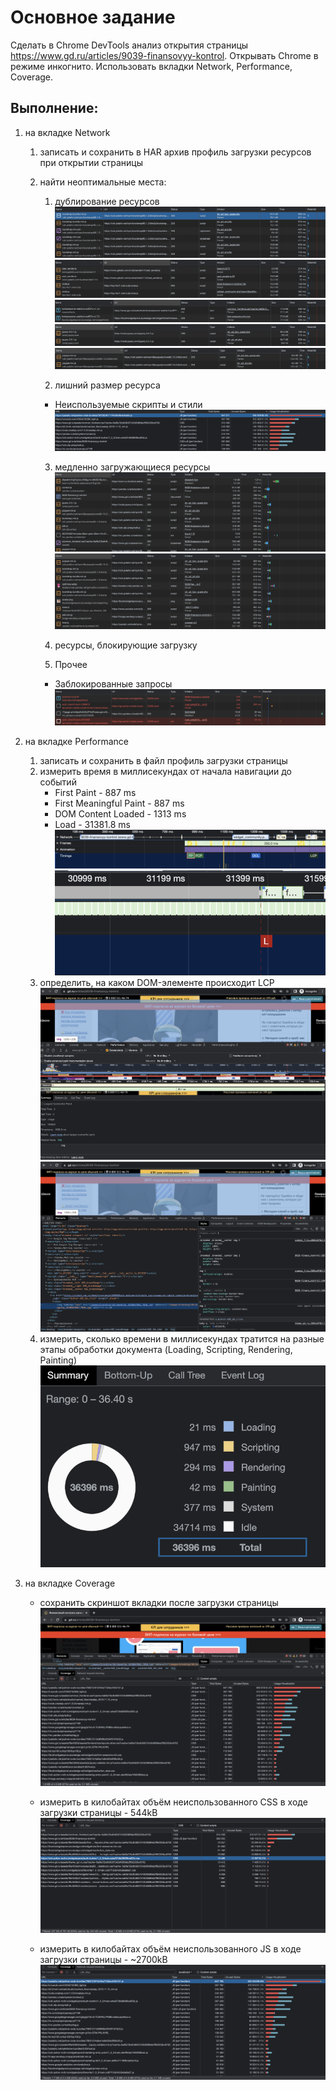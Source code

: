 # Основное задание

Сделать в Chrome DevTools анализ открытия страницы https://www.gd.ru/articles/9039-finansovyy-kontrol. Открывать Chrome в режиме инкогнито. Использовать вкладки Network, Performance, Coverage.

## Выполнение:


1. на вкладке Network
    1. записать и сохранить в HAR архив профиль загрузки ресурсов при открытии страницы
    2.  найти неоптимальные места:
        1. дублирование ресурсов
        ![](./part-1/1.2/1.2.1/1.png)
        ![](./part-1/1.2/1.2.1/2.png)
        ![](./part-1/1.2/1.2.1/3.png)
        ![](./part-1/1.2/1.2.1/4.png)
        ![](./part-1/1.2/1.2.1/5.png)

        2. лишний размер ресурса
        - Неиспользуемые скрипты и стили
        ![](./part-1/1.2/1.2.2/1.png)

        3. медленно загружающиеся ресурсы
        ![](./part-1/1.2/1.2.3/1.png)
        ![](./part-1/1.2/1.2.3/2.png)

        4. ресурсы, блокирующие загрузку
        5. Прочее
        - Заблокированные запросы
        ![](./part-1/1.2/1.2.5/1.png)

2. на вкладке Performance
    1. записать и сохранить в файл профиль загрузки страницы
    2. измерить время в миллисекундах от начала навигации до событий 
        - First Paint - 887 ms
        - First Meaningful Paint - 887 ms
        - DOM Content Loaded - 1313 ms
        - Load - 31381.8 ms
        ![](./part-2/2.2/1.png)
        ![](./part-2/2.2/2.png)
    3. определить, на каком DOM-элементе происходит LCP
    ![](./part-2/2.3/1.png)
    ![](./part-2/2.3/2.png)
    4. измерить, сколько времени в миллисекундах тратится на разные этапы обработки документа (Loading, Scripting, Rendering, Painting)
    ![](./part-2/2.4/1.png)
    
    
3. на вкладке Coverage
    - сохранить скриншот вкладки после загрузки страницы
    ![](./part-3/3.1/1.png)
    
    - измерить в килобайтах объём неиспользованного CSS в ходе загрузки страницы - 544kB
    ![](./part-3/3.2/1.png)

    - измерить в килобайтах объём неиспользованного JS в ходе загрузки страницы - ~2700kB
    ![](./part-3/3.3/1.png)